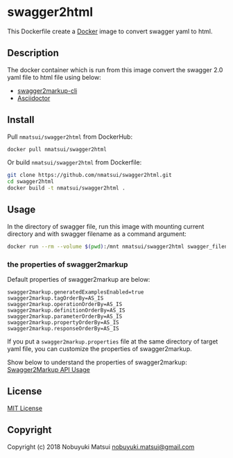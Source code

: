 # swagger2html

This Dockerfile create a [Docker](http://docker.com) image to convert swagger yaml to html.

## Description

The docker container which is run from this image convert the swagger 2.0 yaml file to html file using below:

* [swagger2markup-cli](https://github.com/Swagger2Markup/swagger2markup-cli.git)
* [Asciidoctor](https://asciidoctor.org)

## Install

Pull `nmatsui/swagger2html` from DockerHub:

```bash
docker pull nmatsui/swagger2html
```

Or build `nmatsui/swagger2html` from Dockerfile:

```bash
git clone https://github.com/nmatsui/swagger2html.git
cd swagger2html
docker build -t nmatsui/swagger2html .
```

## Usage

In the directory of swagger file, run this image with mounting current directory and with swagger filename as a command argument:

```bash
docker run --rm --volume $(pwd):/mnt nmatsui/swagger2html swagger_filename.yaml
```

### the properties of swagger2markup

Default properties of swagger2markup are below:

```properties
swagger2markup.generatedExamplesEnabled=true
swagger2markup.tagOrderBy=AS_IS
swagger2markup.operationOrderBy=AS_IS
swagger2markup.definitionOrderBy=AS_IS
swagger2markup.parameterOrderBy=AS_IS
swagger2markup.propertyOrderBy=AS_IS
swagger2markup.responseOrderBy=AS_IS
```

If you put a `swagger2markup.properties` file at the same directory of target yaml file, you can customize the properties of swagger2markup.

Show below to understand the properties of swagger2markup:
[Swagger2Markup API Usage](https://github.com/Swagger2Markup/swagger2markup/blob/master/src/docs/asciidoc/usage_guide.adoc)

## License

[MIT License](/LICENSE)

## Copyright
Copyright (c) 2018 Nobuyuki Matsui <nobuyuki.matsui@gmail.com>
